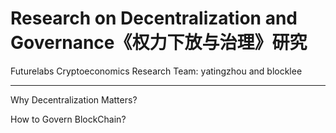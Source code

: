 
# Research on Decentralization and Governance《权力下放与治理》研究

Futurelabs Cryptoeconomics Research Team: yatingzhou and blocklee  

-----


Why Decentralization Matters? 

How to Govern BlockChain?


